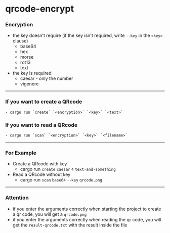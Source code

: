 # qrcode-encrypt

### Encryption
- the key doesn't require (if the key isn't required, write `--key` in the `<key>` clause)
    - base64
    - hex
    - morse
    - rot13
    - text
- the key is required
    - caesar - only the number
    - vigenere
    
---

### If you want to create a QRcode
    - cargo run `create` `<encryption>` `<key>` `<text>`
### If you want to read a QRcode
    - cargo run `scan` `<encryption>` `<key>` `<filename>`

---

### For Example
- Create a QRcode with key
    - cargo run `create` `caesar` `4` `text-and-something`
- Read a QRcode without key
    - cargo run `scan` `base64` `--key` `qrcode.png`

---

### Attention
- if you enter the arguments correctly when starting the project to create a qr code, you will get a `qrcode.png`
- if you enter the arguments correctly when reading the qr code, you will get the `result-qrcode.txt` with the result inside the file